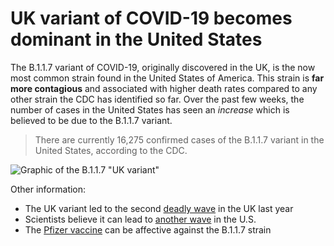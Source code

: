 # UK variant of COVID-19 becomes dominant in the United States
The B.1.1.7 variant of COVID-19, originally discovered in the UK, is the now most common strain found in the United States of America. This strain is **far more contagious** and associated with higher death rates compared to any other strain the CDC has identified so far. Over the past few weeks, the number of cases in the United States has seen an _increase_ which is believed to be due to the B.1.1.7 variant.

> There are currently 16,275 confirmed cases of the B.1.1.7 variant in the United States, according to the CDC.

![Graphic of the B.1.1.7 "UK variant"](https://specials-images.forbesimg.com/imageserve/5fef42b5d839b5010b03842a/960x0.jpg?fit=scale)

Other information:
- The UK variant led to the second [deadly wave](https://www.forbes.com/sites/victoriaforster/2021/03/15/uk-coronavirus-variant-significantly-more-deadly-says-new-study/?sh=74e5471f6a1e) in the UK last year
- Scientists believe it can lead to [another wave](https://www.nbcnews.com/science/science-news/uk-coronavirus-variant-now-dominant-strain-us-rcna606) in the U.S.
- The [Pfizer vaccine](https://www.bbc.com/news/health-55659820) can be affective against the B.1.1.7 strain
